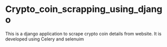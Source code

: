 # Crypto_coin_scrapping_using_django
This is a django application to scrape crypto coin details from website. It is developed using Celery and selenuim
